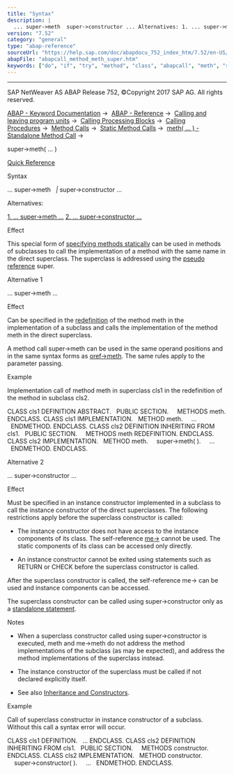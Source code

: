 ```yaml
---
title: "Syntax"
description: |
  ... super->meth  super->constructor ... Alternatives: 1. ... super->meth ...(#!ABAP_ALTERNATIVE_1@1@) 2. ... super->constructor ...(#!ABAP_ALTERNATIVE_2@2@) Effect This special form of specifying methods statically(https://help.sap.com/doc/abapdocu_752_index_htm/7.52/en-US/abapcall_method
version: "7.52"
category: "general"
type: "abap-reference"
sourceUrl: "https://help.sap.com/doc/abapdocu_752_index_htm/7.52/en-US/abapcall_method_meth_super.htm"
abapFile: "abapcall_method_meth_super.htm"
keywords: ["do", "if", "try", "method", "class", "abapcall", "meth", "super"]
---
```


* * *

SAP NetWeaver AS ABAP Release 752, ©Copyright 2017 SAP AG. All rights reserved.

[ABAP - Keyword Documentation](https://help.sap.com/doc/abapdocu_752_index_htm/7.52/en-US/abenabap.htm) →  [ABAP - Reference](https://help.sap.com/doc/abapdocu_752_index_htm/7.52/en-US/abenabap_reference.htm) →  [Calling and leaving program units](https://help.sap.com/doc/abapdocu_752_index_htm/7.52/en-US/abenabap_execution.htm) →  [Calling Processing Blocks](https://help.sap.com/doc/abapdocu_752_index_htm/7.52/en-US/abencall_processing_blocks.htm) →  [Calling Procedures](https://help.sap.com/doc/abapdocu_752_index_htm/7.52/en-US/abencall_procedures.htm) →  [Method Calls](https://help.sap.com/doc/abapdocu_752_index_htm/7.52/en-US/abenmethod_calls.htm) →  [Static Method Calls](https://help.sap.com/doc/abapdocu_752_index_htm/7.52/en-US/abenmethod_calls_static.htm) →  [meth( ... ) - Standalone Method Call](https://help.sap.com/doc/abapdocu_752_index_htm/7.52/en-US/abapcall_method_static_short.htm) → 

super->meth( ... )

[Quick Reference](https://help.sap.com/doc/abapdocu_752_index_htm/7.52/en-US/abapcall_method_shortref.htm)

Syntax

... super->meth
  *|* super->constructor ...

Alternatives:

[1\. ... super->meth ...](#!ABAP_ALTERNATIVE_1@1@)
[2\. ... super->constructor ...](#!ABAP_ALTERNATIVE_2@2@)

Effect

This special form of [specifying methods statically](https://help.sap.com/doc/abapdocu_752_index_htm/7.52/en-US/abapcall_method_meth_ident_stat.htm) can be used in methods of subclasses to call the implementation of a method with the same name in the direct superclass. The superclass is addressed using the [pseudo reference](https://help.sap.com/doc/abapdocu_752_index_htm/7.52/en-US/abenpseudo_reference_glosry.htm "Glossary Entry") super.

Alternative 1

... super->meth ...

Effect

Can be specified in the [redefinition](https://help.sap.com/doc/abapdocu_752_index_htm/7.52/en-US/abenredefinition_glosry.htm "Glossary Entry") of the method meth in the implementation of a subclass and calls the implementation of the method meth in the direct superclass.

A method call super->meth can be used in the same operand positions and in the same syntax forms as [oref->meth](https://help.sap.com/doc/abapdocu_752_index_htm/7.52/en-US/abapcall_method_meth_ident_stat.htm). The same rules apply to the parameter passing.

Example

Implementation call of method meth in superclass cls1 in the redefinition of the method in subclass cls2.

CLASS cls1 DEFINITION ABSTRACT.
  PUBLIC SECTION.
    METHODS meth.
ENDCLASS.
CLASS cls1 IMPLEMENTATION.
  METHOD meth.
    ...
  ENDMETHOD.
ENDCLASS.
CLASS cls2 DEFINITION INHERITING FROM cls1.
  PUBLIC SECTION.
    METHODS meth REDEFINITION.
ENDCLASS.
CLASS cls2 IMPLEMENTATION.
  METHOD meth.
    super->meth( ).
    ...
  ENDMETHOD.
ENDCLASS.

Alternative 2

... super->constructor ...

Effect

Must be specified in an instance constructor implemented in a subclass to call the instance constructor of the direct superclasses. The following restrictions apply before the superclass constructor is called:

-   The instance constructor does not have access to the instance components of its class. The self-reference [me->](https://help.sap.com/doc/abapdocu_752_index_htm/7.52/en-US/abenme.htm) cannot be used. The static components of its class can be accessed only directly.
    
-   An instance constructor cannot be exited using statements such as RETURN or CHECK before the superclass constructor is called.
    

After the superclass constructor is called, the self-reference me-> can be used and instance components can be accessed.

The superclass constructor can be called using super->constructor only as a [standalone statement](https://help.sap.com/doc/abapdocu_752_index_htm/7.52/en-US/abapcall_method_static_short.htm).

Notes

-   When a superclass constructor called using super->constructor is executed, meth and me->meth do not address the method implementations of the subclass (as may be expected), and address the method implementations of the superclass instead.
    
-   The instance constructor of the superclass must be called if not declared explicitly itself.
    
-   See also [Inheritance and Constructors](https://help.sap.com/doc/abapdocu_752_index_htm/7.52/en-US/abeninheritance_constructors.htm).
    

Example

Call of superclass constructor in instance constructor of a subclass. Without this call a syntax error will occur.

CLASS cls1 DEFINITION.
  ...
ENDCLASS.
CLASS cls2 DEFINITION INHERITING FROM cls1.
  PUBLIC SECTION.
    METHODS constructor.
ENDCLASS.
CLASS cls2 IMPLEMENTATION.
  METHOD constructor.
    super->constructor( ).
    ...
  ENDMETHOD.
ENDCLASS.